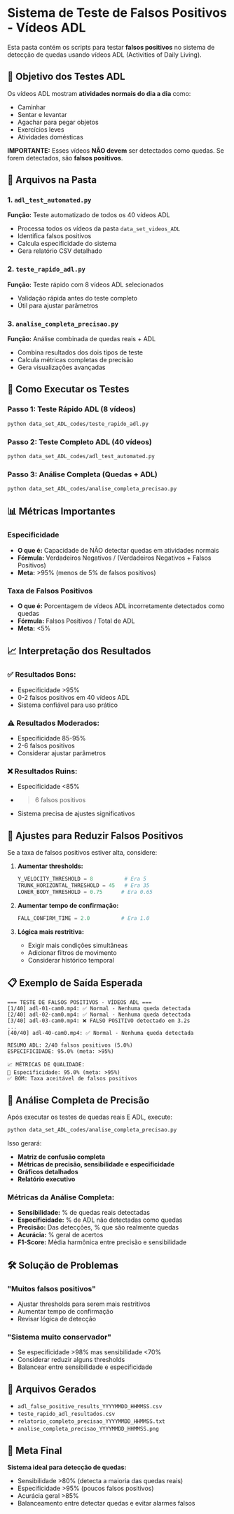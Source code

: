 # Sistema de Teste de Falsos Positivos - Vídeos ADL

Esta pasta contém os scripts para testar **falsos positivos** no sistema de detecção de quedas usando vídeos ADL (Activities of Daily Living).

## 🎯 Objetivo dos Testes ADL

Os vídeos ADL mostram **atividades normais do dia a dia** como:

- Caminhar
- Sentar e levantar
- Agachar para pegar objetos
- Exercícios leves
- Atividades domésticas

**IMPORTANTE:** Esses vídeos **NÃO devem** ser detectados como quedas. Se forem detectados, são **falsos positivos**.

## 📂 Arquivos na Pasta

### 1. `adl_test_automated.py`

**Função:** Teste automatizado de todos os 40 vídeos ADL

- Processa todos os vídeos da pasta `data_set_videos_ADL`
- Identifica falsos positivos
- Calcula especificidade do sistema
- Gera relatório CSV detalhado

### 2. `teste_rapido_adl.py`

**Função:** Teste rápido com 8 vídeos ADL selecionados

- Validação rápida antes do teste completo
- Útil para ajustar parâmetros

### 3. `analise_completa_precisao.py`

**Função:** Análise combinada de quedas reais + ADL

- Combina resultados dos dois tipos de teste
- Calcula métricas completas de precisão
- Gera visualizações avançadas

## 🚀 Como Executar os Testes

### Passo 1: Teste Rápido ADL (8 vídeos)

```bash
python data_set_ADL_codes/teste_rapido_adl.py
```

### Passo 2: Teste Completo ADL (40 vídeos)

```bash
python data_set_ADL_codes/adl_test_automated.py
```

### Passo 3: Análise Completa (Quedas + ADL)

```bash
python data_set_ADL_codes/analise_completa_precisao.py
```

## 📊 Métricas Importantes

### **Especificidade**

- **O que é:** Capacidade de NÃO detectar quedas em atividades normais
- **Fórmula:** Verdadeiros Negativos / (Verdadeiros Negativos + Falsos Positivos)
- **Meta:** >95% (menos de 5% de falsos positivos)

### **Taxa de Falsos Positivos**

- **O que é:** Porcentagem de vídeos ADL incorretamente detectados como quedas
- **Fórmula:** Falsos Positivos / Total de ADL
- **Meta:** <5%

## 📈 Interpretação dos Resultados

### ✅ **Resultados Bons:**

- Especificidade >95%
- 0-2 falsos positivos em 40 vídeos ADL
- Sistema confiável para uso prático

### ⚠️ **Resultados Moderados:**

- Especificidade 85-95%
- 2-6 falsos positivos
- Considerar ajustar parâmetros

### ❌ **Resultados Ruins:**

- Especificidade <85%
- > 6 falsos positivos
- Sistema precisa de ajustes significativos

## 🔧 Ajustes para Reduzir Falsos Positivos

Se a taxa de falsos positivos estiver alta, considere:

1. **Aumentar thresholds:**

   ```python
   Y_VELOCITY_THRESHOLD = 8          # Era 5
   TRUNK_HORIZONTAL_THRESHOLD = 45   # Era 35
   LOWER_BODY_THRESHOLD = 0.75      # Era 0.65
   ```

2. **Aumentar tempo de confirmação:**

   ```python
   FALL_CONFIRM_TIME = 2.0          # Era 1.0
   ```

3. **Lógica mais restritiva:**
   - Exigir mais condições simultâneas
   - Adicionar filtros de movimento
   - Considerar histórico temporal

## 📋 Exemplo de Saída Esperada

```
=== TESTE DE FALSOS POSITIVOS - VÍDEOS ADL ===
[1/40] adl-01-cam0.mp4: ✅ Normal - Nenhuma queda detectada
[2/40] adl-02-cam0.mp4: ✅ Normal - Nenhuma queda detectada
[3/40] adl-03-cam0.mp4: ❌ FALSO POSITIVO detectado em 3.2s
...
[40/40] adl-40-cam0.mp4: ✅ Normal - Nenhuma queda detectada

RESUMO ADL: 2/40 falsos positivos (5.0%)
ESPECIFICIDADE: 95.0% (meta: >95%)

📈 MÉTRICAS DE QUALIDADE:
🎯 Especificidade: 95.0% (meta: >95%)
✅ BOM: Taxa aceitável de falsos positivos
```

## 🎯 Análise Completa de Precisão

Após executar os testes de quedas reais E ADL, execute:

```bash
python data_set_ADL_codes/analise_completa_precisao.py
```

Isso gerará:

- **Matriz de confusão completa**
- **Métricas de precisão, sensibilidade e especificidade**
- **Gráficos detalhados**
- **Relatório executivo**

### Métricas da Análise Completa:

- **Sensibilidade:** % de quedas reais detectadas
- **Especificidade:** % de ADL não detectadas como quedas
- **Precisão:** Das detecções, % que são realmente quedas
- **Acurácia:** % geral de acertos
- **F1-Score:** Média harmônica entre precisão e sensibilidade

## 🛠️ Solução de Problemas

### "Muitos falsos positivos"

- Ajustar thresholds para serem mais restritivos
- Aumentar tempo de confirmação
- Revisar lógica de detecção

### "Sistema muito conservador"

- Se especificidade >98% mas sensibilidade <70%
- Considerar reduzir alguns thresholds
- Balancear entre sensibilidade e especificidade

## 📁 Arquivos Gerados

- `adl_false_positive_results_YYYYMMDD_HHMMSS.csv`
- `teste_rapido_adl_resultados.csv`
- `relatorio_completo_precisao_YYYYMMDD_HHMMSS.txt`
- `analise_completa_precisao_YYYYMMDD_HHMMSS.png`

## 🎯 Meta Final

**Sistema ideal para detecção de quedas:**

- Sensibilidade >80% (detecta a maioria das quedas reais)
- Especificidade >95% (poucos falsos positivos)
- Acurácia geral >85%
- Balanceamento entre detectar quedas e evitar alarmes falsos
